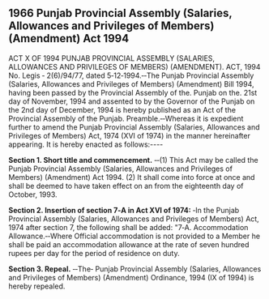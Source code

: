 ## 1966 Punjab Provincial Assembly (Salaries, Allowances and Privileges of Members) (Amendment) Act 1994
 
ACT X OF 1994
PUNJAB PROVINCIAL ASSEMBLY (SALARIES, ALLOWANCES AND PRIVILEGES OF MEMBERS) (AMENDMENT). ACT, 1994
No. Legis ‑ 2(6)/94/77, dated 5‑12‑1994.‑‑The Punjab Provincial Assembly (Salaries, Allowances and Privileges of Members) (Amendment) Bill 1994, having been passed by the Provincial Assembly of the. Punjab on the. 21st day of November, 1994 and assented to by the Governor of the Punjab on the 2nd day of December, 1994 is hereby published as an Act of the Provincial Assembly of the Punjab.
Preamble.‑‑Whereas it is expedient further to amend the Punjab Provincial Assembly (Salaries, Allowances and Privileges of Members) Act, 1974 (XVI of 1974) in the manner hereinafter appearing.
It is hereby enacted as follows:----

**Section 1. Short title and commencement.**
 ‑‑(1) This Act may be called the Punjab Provincial Assembly (Salaries, Allowances and Privileges of Members) (Amendment) Act 1994.
   (2) It shall come into force at once and shall be deemed to have taken effect on an from the eighteenth day of October, 1993.

 

**Section 2. Insertion of section 7‑A in Act XVI of 1974:**
 ‑In the Punjab Provincial Assembly (Salaries, Allowances and Privileges of Members) Act, 1974 after section 7, the following shall be added:
   "7‑A. Accommodation Allowance.‑‑Where Official accommodation is not provided to a Member he shall be paid an accommodation allowance at the rate of seven hundred rupees per day for the period of residence on duty.

 

**Section 3. Repeal.**
‑‑The‑ Punjab Provincial Assembly (Salaries, Allowances and Privileges of Members) (Amendment) Ordinance, 1994 (IX of 1994) is hereby repealed.

